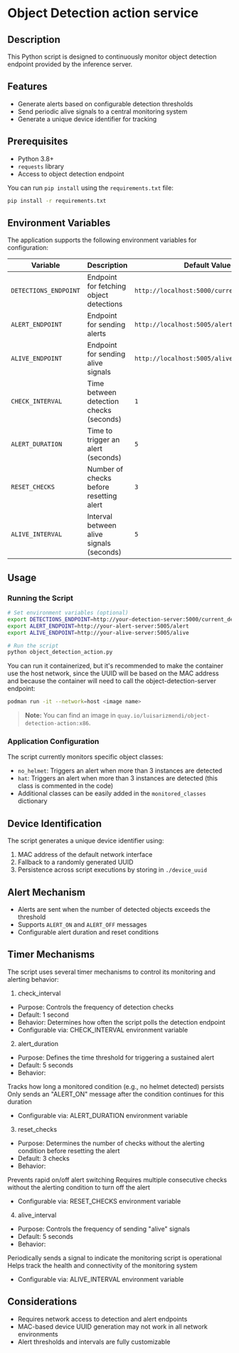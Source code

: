# Object Detection action service

## Description

This Python script is designed to continuously monitor object detection endpoint provided by the inference server.


## Features

- Generate alerts based on configurable detection thresholds
- Send periodic alive signals to a central monitoring system
- Generate a unique device identifier for tracking

## Prerequisites

- Python 3.8+
- `requests` library
- Access to object detection endpoint


You can run `pip install` using the `requirements.txt` file:

```bash
pip install -r requirements.txt
```

## Environment Variables

The application supports the following environment variables for configuration:

| Variable             | Description                                     | Default Value                |
|----------------------|------------------------------------------------|------------------------------|
| `DETECTIONS_ENDPOINT`| Endpoint for fetching object detections         | `http://localhost:5000/current_detections` |
| `ALERT_ENDPOINT`     | Endpoint for sending alerts                     | `http://localhost:5005/alert` |
| `ALIVE_ENDPOINT`     | Endpoint for sending alive signals              | `http://localhost:5005/alive` |
| `CHECK_INTERVAL`     | Time between detection checks (seconds)         | `1`                          |
| `ALERT_DURATION`     | Time to trigger an alert (seconds)              | `5`                          |
| `RESET_CHECKS`       | Number of checks before resetting alert         | `3`                          |
| `ALIVE_INTERVAL`     | Interval between alive signals (seconds)        | `5`                          |

## Usage

### Running the Script

```bash
# Set environment variables (optional)
export DETECTIONS_ENDPOINT=http://your-detection-server:5000/current_detections
export ALERT_ENDPOINT=http://your-alert-server:5005/alert
export ALIVE_ENDPOINT=http://your-alive-server:5005/alive

# Run the script
python object_detection_action.py
```


You can run it containerized, but it's recommended to make the container use the host network, since the UUID will be based on the MAC address and because the container will need to call the object-detection-server endpoint:

```bash
podman run -it --network=host <image name>
```
> **Note:**
> You can find an image in `quay.io/luisarizmendi/object-detection-action:x86`. 


### Application Configuration

The script currently monitors specific object classes:
- `no_helmet`: Triggers an alert when more than 3 instances are detected
- `hat`: Triggers an alert when more than 3 instances are detected (this class is commented in the code)
- Additional classes can be easily added in the `monitored_classes` dictionary

## Device Identification

The script generates a unique device identifier using:
1. MAC address of the default network interface
2. Fallback to a randomly generated UUID
3. Persistence across script executions by storing in `./device_uuid`

## Alert Mechanism

- Alerts are sent when the number of detected objects exceeds the threshold
- Supports `ALERT_ON` and `ALERT_OFF` messages
- Configurable alert duration and reset conditions

## Timer Mechanisms
The script uses several timer mechanisms to control its monitoring and alerting behavior:

1. check_interval

* Purpose: Controls the frequency of detection checks
* Default: 1 second
* Behavior: Determines how often the script polls the detection endpoint
* Configurable via: CHECK_INTERVAL environment variable

2. alert_duration

* Purpose: Defines the time threshold for triggering a sustained alert
* Default: 5 seconds
* Behavior:

Tracks how long a monitored condition (e.g., no helmet detected) persists
Only sends an "ALERT_ON" message after the condition continues for this duration


* Configurable via: ALERT_DURATION environment variable

3. reset_checks

* Purpose: Determines the number of checks without the alerting condition before resetting the alert
* Default: 3 checks
* Behavior:

Prevents rapid on/off alert switching
Requires multiple consecutive checks without the alerting condition to turn off the alert


* Configurable via: RESET_CHECKS environment variable

4. alive_interval

* Purpose: Controls the frequency of sending "alive" signals
* Default: 5 seconds
* Behavior:

Periodically sends a signal to indicate the monitoring script is operational
Helps track the health and connectivity of the monitoring system


* Configurable via: ALIVE_INTERVAL environment variable

## Considerations

- Requires network access to detection and alert endpoints
- MAC-based device UUID generation may not work in all network environments
- Alert thresholds and intervals are fully customizable
